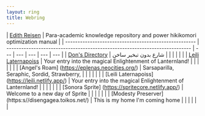 ```yaml
---
layout: ring
title: Webring
---
```


| [Edith Reisen](http://reisen.netlify.app/)            | Para-academic knowledge repository and power hikikomori optimization manual |
| ----------------------------------------------------- | --------------------------------------------------------------------------- | --- | --- | --- | --- | --- |
| [Don's Directory](http://dons.directory/)             | شارع بدون تبخير ساخن                                                        |     |     |     |     |     |
| [Leili Laternapoiss](https://leili.netlify.app/)      | Your entry into the magical Enlightenment of Lanternland!                   |     |     |     |     |     |
| [Angel's Roam] (https://eplenas.neocities.org/)       | Sarsaparilla, Seraphic, Sordid, Strawberry,                                 |     |     |     |     |     |
| [Leili Laternapoiss] (https://leili.netlify.app/)     | Your entry into the magical Enlightenment of Lanternland!                   |     |     |     |     |     |
| [Sonora Sprite] (https://spritecore.netlify.app/)     | Welcome to a new day of Sprite                                              |     |     |     |     |     |
| [Modesty Preserver] (https:s//disengagea.toikos.net/) | This is my home I'm coming home                                             |     |     |     |     |     |
